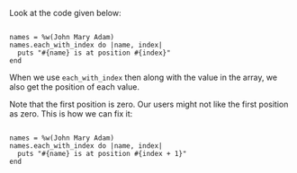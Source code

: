 Look at the code given below:

<Editor lang="ruby">
<code>
names = %w(John Mary Adam)
names.each_with_index do |name, index|
  puts "#{name} is at position #{index}"
end
</code>
</Editor>

When we use `each_with_index`
then along with the value in the array,
we also get the
position of each value.

Note that the first position is zero.
Our users might not
like the first position as zero.
This is how we can fix it:

<Editor lang="ruby">
<code>
names = %w(John Mary Adam)
names.each_with_index do |name, index|
  puts "#{name} is at position #{index + 1}"
end
</code>
</Editor>